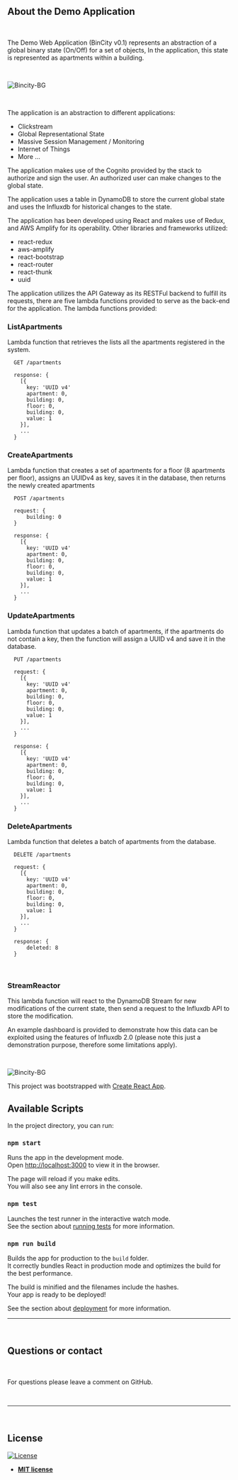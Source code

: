 ## About the Demo Application

&nbsp;

The Demo Web Application (BinCity v0.1) represents an abstraction of a global binary state (On/Off) for a set of objects, In the application, this state is represented as apartments within a building.

&nbsp;

![Bincity-BG](../dgm/bincity-bg.png)

&nbsp;

The application is an abstraction to different applications:

- Clickstream
- Global Representational State
- Massive Session Management / Monitoring
- Internet of Things
- More ...

The application makes use of the Cognito provided by the stack to authorize and sign the user. An authorized user can make changes to the global state.

The application uses a table in DynamoDB to store the current global state and uses the Influxdb for historical changes to the state.


The application has been developed using React and makes use of Redux, and AWS Amplify for its operability. Other libraries and frameworks utilized:

- react-redux
- aws-amplify
- react-bootstrap
- react-router
- react-thunk
- uuid


The application utilizes the API Gateway as its RESTFul backend to fulfill its requests, there are five lambda functions provided to serve as the back-end for the application. The lambda functions provided:

### ListApartments

Lambda function that retrieves the lists all the apartments registered in the system.

``` 
  GET /apartments

  response: {
    [{
      key: 'UUID v4'
      apartment: 0,
      building: 0,
      floor: 0,
      building: 0,
      value: 1
    }],
    ...
  }

```


### CreateApartments

Lambda function that creates a set of apartments for a floor (8 apartments per floor), assigns an UUIDv4 as key, saves it in the database, then returns the newly created apartments

``` 
  POST /apartments

  request: {          
      building: 0          
  }

  response: {
    [{
      key: 'UUID v4'
      apartment: 0,
      building: 0,
      floor: 0,
      building: 0,
      value: 1
    }],
    ...
  }

```

### UpdateApartments

Lambda function that updates a batch of apartments, if the apartments do not contain a key, then the function will assign a UUID v4 and save it in the database.

``` 
  PUT /apartments

  request: {
    [{
      key: 'UUID v4'
      apartment: 0,
      building: 0,
      floor: 0,
      building: 0,
      value: 1
    }],
    ...
  }

  response: {
    [{
      key: 'UUID v4'
      apartment: 0,
      building: 0,
      floor: 0,
      building: 0,
      value: 1
    }],
    ...
  }

```

### DeleteApartments

Lambda function that deletes a batch of apartments from the database.

``` 
  DELETE /apartments

  request: {
    [{
      key: 'UUID v4'
      apartment: 0,
      building: 0,
      floor: 0,
      building: 0,
      value: 1
    }],
    ...
  }

  response: {    
      deleted: 8    
  }

```

&nbsp;

### StreamReactor

This lambda function will react to the DynamoDB Stream for new modifications of the current state, then send a request to the Influxdb API to store the modification.

An example dashboard is provided to demonstrate how this data can be exploited using the features of Influxdb 2.0 (please note this just a demonstration purpose, therefore some limitations apply).

&nbsp;

![Bincity-BG](../dgm/dashboard-example.png)


This project was bootstrapped with [Create React App](https://github.com/facebook/create-react-app).

## Available Scripts

In the project directory, you can run:

### `npm start`

Runs the app in the development mode.<br />
Open [http://localhost:3000](http://localhost:3000) to view it in the browser.

The page will reload if you make edits.<br />
You will also see any lint errors in the console.

### `npm test`

Launches the test runner in the interactive watch mode.<br />
See the section about [running tests](https://facebook.github.io/create-react-app/docs/running-tests) for more information.

### `npm run build`

Builds the app for production to the `build` folder.<br />
It correctly bundles React in production mode and optimizes the build for the best performance.

The build is minified and the filenames include the hashes.<br />
Your app is ready to be deployed!

See the section about [deployment](https://facebook.github.io/create-react-app/docs/deployment) for more information.


---

&nbsp;

## Questions or contact

&nbsp;

For questions please leave a comment on GitHub.

&nbsp;

---

&nbsp;

## License

[![License](http://img.shields.io/:license-mit-blue.svg?style=flat-square)](http://badges.mit-license.org)

- **[MIT license](http://opensource.org/licenses/mit-license.php)**